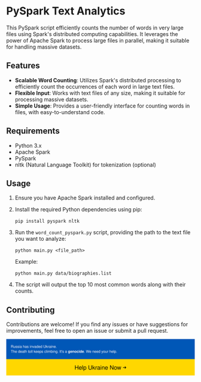 # PySpark Text Analytics

This PySpark script efficiently counts the number of words in very large files using Spark's distributed computing capabilities. It leverages the power of Apache Spark to process large files in parallel, making it suitable for handling massive datasets.

## Features

- **Scalable Word Counting**: Utilizes Spark's distributed processing to efficiently count the occurrences of each word in large text files.
- **Flexible Input**: Works with text files of any size, making it suitable for processing massive datasets.
- **Simple Usage**: Provides a user-friendly interface for counting words in files, with easy-to-understand code.

## Requirements

- Python 3.x
- Apache Spark
- PySpark
- nltk (Natural Language Toolkit) for tokenization (optional)

## Usage

1. Ensure you have Apache Spark installed and configured.
2. Install the required Python dependencies using pip:

   ```
   pip install pyspark nltk
   ```

3. Run the `word_count_pyspark.py` script, providing the path to the text file you want to analyze:

   ```
   python main.py <file_path>
   ```

   Example:
   
   ```
   python main.py data/biographies.list
   ```

4. The script will output the top 10 most common words along with their counts.

## Contributing

Contributions are welcome! If you find any issues or have suggestions for improvements, feel free to open an issue or submit a pull request.

[![Stand With Ukraine](https://raw.githubusercontent.com/vshymanskyy/StandWithUkraine/main/banner2-direct.svg)](https://stand-with-ukraine.pp.ua)
